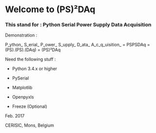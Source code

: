 # Welcome to (PS)²DAq

### This stand for : Python Serial Power Supply Data Acquisition

Demonstration : 


P_ython_ S_erial_ P_ower_ S_upply_ D_ata_ A_c_q_uisition_ = PSPSDAq
= (PS).(PS).(DAq) = (PS)²DAq


Need the following stuff : 

- Python 3.4.x or higher

- PySerial

- Matplotlib

- Openpyxls

- Freeze (Optional)


Feb. 2017

CERISIC, Mons, Belgium
